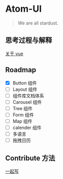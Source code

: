 # Atom-UI

> We are all stardust.

## 思考过程与解释

[关于 vue ](./process.md)

## Roadmap

- [x] Button 组件
- [ ] Layout 组件
- [ ] 组件库文档体系
- [ ] Carousel 组件
- [ ] Tree 组件
- [ ] Form 组件
- [ ] Map 组件
- [ ] calender 组件
- [ ] 多语言
- [ ] 拖拽日历

## Contribute 方法

[一起写 ](./contribute.md)